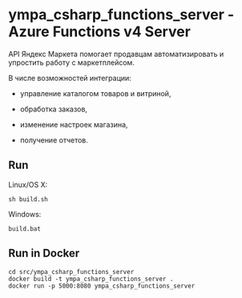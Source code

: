# ympa_csharp_functions_server - Azure Functions v4 Server

API Яндекс Маркета помогает продавцам автоматизировать и упростить работу с маркетплейсом.

В числе возможностей интеграции:

* управление каталогом товаров и витриной,

* обработка заказов,

* изменение настроек магазина,

* получение отчетов.


## Run

Linux/OS X:

```
sh build.sh
```

Windows:

```
build.bat
```
## Run in Docker

```
cd src/ympa_csharp_functions_server
docker build -t ympa_csharp_functions_server .
docker run -p 5000:8080 ympa_csharp_functions_server
```
